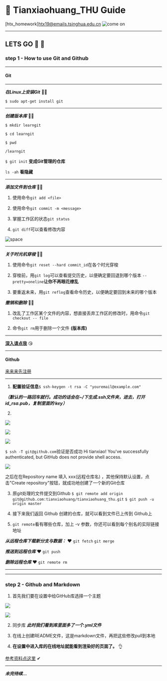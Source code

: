 #  🤞 Tianxiaohuang_THU Guide

[htx_homework]htx19@emails.tsinghua.edu.cn
![come on](https://ss0.bdstatic.com/94oJfD_bAAcT8t7mm9GUKT-xh_/timg?image&quality=100&size=b4000_4000&sec=1568273440&di=75a4373c858699d873d1e76ffaf0be46&src=http://img4.duitang.com/uploads/item/201208/14/20120814135703_viTAi.thumb.700_0.jpeg)

---------------------

## **LETS GO** 💨 💨

### step 1 - How to use Git and Github

---

#### Git

---

***在Linux上安装Git***  🤷‍♂️

`$ sudo apt-get install git`

---

***创建版本库*** 🤷‍♂️

`$ mkdir learngit`

`$ cd learngit`

`$ pwd`

`/learngit`

`$ git init` **变成Git管理的仓库**

`ls -ah` **看隐藏**

---

***添加文件到仓库*** 🤷‍♂️

1. 使用命令`git add <file>`

2. 使用命令`git commit -m <message>`

3. 掌握工作区的状态`git status`

4. `git diff`可以查看修改内容

![space](https://www.liaoxuefeng.com/files/attachments/919020037470528/0)

---

***关于时光机穿梭*** 🤷‍♂️ 

1. 使用命令`git reset --hard commit_id`在各个时光穿梭

2. 穿梭前，用`git log`可以查看提交历史，以便确定要回退到哪个版本   `--pretty=oneline`**让你不再眼花缭乱**

3. 要重返未来，用`git reflog`查看命令历史，以便确定要回到未来的哪个版本

***撤销和删除*** 🤷‍♂️

1. 改乱了工作区某个文件的内容，想直接丢弃工作区的修改时，用命令`git checkout -- file`

2. 命令`git rm`用于删除一个文件 **(版本库)**

-------------------------------------------

[**深入请点我**](https://www.liaoxuefeng.com/wiki/896043488029600/896954848507552) 😘

-------------------------------------------

#### Github

[来来来先注册](https://github.com/)

---

1. **配置验证信息**`$ ssh-keygen -t rsa -C "youremail@example.com"`

***（默认的一路回车就行。成功的话会在~/下生成.ssh文件夹，进去，打开 id_rsa.pub，复制里面的 key）***

2. 
![](http://www.runoob.com/wp-content/uploads/2015/03/48840BF0-992F-4CCC-A388-15CB74819D88.jpg)

![](http://www.runoob.com/wp-content/uploads/2015/03/106AD534-A38A-47F3-88A3-B7BE3F2FEEF1.jpg)

![](http://www.runoob.com/wp-content/uploads/2015/03/EC8F8872-091A-4CAB-90F2-616F34F350A9.jpg)


`$ ssh -T git@github.com`验证是否成功
Hi tianxiao! You've successfully authenticated, but GitHub does not provide shell access.

![](http://www.runoob.com/wp-content/uploads/2015/03/github1.jpg)

之后在在Repository name 填入 xxx(远程仓库名) ，其他保持默认设置，点击"Create repository"按钮，就成功地创建了一个新的Git仓库

3. 原git处理的文件提交到Github
`$ git remote add origin git@github.com:tianxiaohuang/tianxiaohuang_thu.git`
`$ git push -u origin master`

4. 接下来我们返回 Github 创建的仓库，就可以看到文件已上传到 Github上

5. `git remote`看有哪些仓库，加上 -v 参数，你还可以看到每个别名的实际链接地址

***从远程仓库下载新分支与数据：*** ❤
`git fetch`
`git merge`

***推送到远程仓库*** ❤
`git push`

***删除远程仓库*** ❤
`git remote rm`

---
---

### step 2 - Github and Markdown

1. 首先我们要在设置中给GitHub库选择一个主题

![](https://upload-images.jianshu.io/upload_images/1244049-b886db78a1bb1947.png?imageMogr2/auto-orient/strip|imageView2/2/format/webp)

![](https://upload-images.jianshu.io/upload_images/1244049-877a96705af7d669.png?imageMogr2/auto-orient/strip|imageView2/2/format/webp)

2. 同步库
***此时我们看到库里面多了一个.yml文件***

3. 在线上创建README文件，这是markdown文件，再把这些修改pull到本地

4. **在设置中进入库的在线地址就能看到渲染好的页面了。** 👌 

[参考资料点这里](https://www.jianshu.com/p/eb9af1279499) ✔ 

---
***未完待续...***


